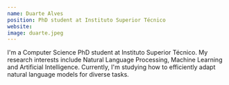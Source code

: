 ```yaml
---
name: Duarte Alves
position: PhD student at Instituto Superior Técnico
website: 
image: duarte.jpeg
---
```

I'm a Computer Science PhD student at Instituto Superior Técnico. My research interests include Natural Language Processing, Machine Learning and Artificial Intelligence. Currently, I'm studying how to efficiently adapt natural language models for diverse tasks.